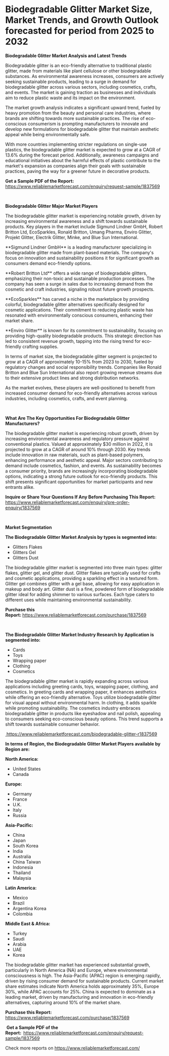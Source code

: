 <p><h1>Biodegradable Glitter Market Size, Market Trends, and Growth Outlook forecasted for period from 2025 to 2032</h1></p><p><strong>Biodegradable Glitter Market Analysis and Latest Trends</strong></p>
<p><p>Biodegradable glitter is an eco-friendly alternative to traditional plastic glitter, made from materials like plant cellulose or other biodegradable substances. As environmental awareness increases, consumers are actively seeking sustainable products, leading to a surge in demand for biodegradable glitter across various sectors, including cosmetics, crafts, and events. The market is gaining traction as businesses and individuals aim to reduce plastic waste and its impact on the environment.</p><p>The market growth analysis indicates a significant upward trend, fueled by heavy promotion from the beauty and personal care industries, where brands are shifting towards more sustainable practices. The rise of eco-conscious consumerism is prompting manufacturers to innovate and develop new formulations for biodegradable glitter that maintain aesthetic appeal while being environmentally safe. </p><p>With more countries implementing stricter regulations on single-use plastics, the biodegradable glitter market is expected to grow at a CAGR of 13.6% during the forecast period. Additionally, awareness campaigns and educational initiatives about the harmful effects of plastic contribute to the market's expansion as companies align their goals with sustainable practices, paving the way for a greener future in decorative products.</p></p>
<p><strong>Get a Sample PDF of the Report:&nbsp;</strong> <a href="https://www.reliablemarketforecast.com/enquiry/request-sample/1837569?utm_campaign=3310&utm_medium=2&utm_source=Github&utm_content=ia&utm_term=02042025&utm_id=biodegradable-glitter">https://www.reliablemarketforecast.com/enquiry/request-sample/1837569</a></p>
<p>&nbsp;</p>
<p><strong>Biodegradable Glitter Major Market Players</strong></p>
<p><p>The biodegradable glitter market is experiencing notable growth, driven by increasing environmental awareness and a shift towards sustainable products. Key players in the market include Sigmund Lindner GmbH, Robert Britton Ltd, EcoSparkles, Ronald Britton, Umang Pharma, Enviro Glitter, Projekt Glitter, Electrik Glitter, Minke, and Blue Sun International.</p><p>**Sigmund Lindner GmbH** is a leading manufacturer specializing in biodegradable glitter made from plant-based materials. The company's focus on innovation and sustainability positions it for significant growth as consumers demand eco-friendly options. </p><p>**Robert Britton Ltd** offers a wide range of biodegradable glitters, emphasizing their non-toxic and sustainable production processes. The company has seen a surge in sales due to increasing demand from the cosmetic and craft industries, signaling robust future growth prospects.</p><p>**EcoSparkles** has carved a niche in the marketplace by providing colorful, biodegradable glitter alternatives specifically designed for cosmetic applications. Their commitment to reducing plastic waste has resonated with environmentally conscious consumers, enhancing their market share.</p><p>**Enviro Glitter** is known for its commitment to sustainability, focusing on providing high-quality biodegradable products. This strategic direction has led to consistent revenue growth, tapping into the rising trend for eco-friendly crafting supplies.</p><p>In terms of market size, the biodegradable glitter segment is projected to grow at a CAGR of approximately 10-15% from 2023 to 2030, fueled by regulatory changes and social responsibility trends. Companies like Ronald Britton and Blue Sun International also report growing revenue streams due to their extensive product lines and strong distribution networks.</p><p>As the market evolves, these players are well-positioned to benefit from increased consumer demand for eco-friendly alternatives across various industries, including cosmetics, crafts, and event planning.</p></p>
<p>&nbsp;</p>
<p><strong>What Are The Key Opportunities For Biodegradable Glitter Manufacturers?</strong></p>
<p><p>The biodegradable glitter market is experiencing robust growth, driven by increasing environmental awareness and regulatory pressure against conventional plastics. Valued at approximately $30 million in 2022, it is projected to grow at a CAGR of around 10% through 2030. Key trends include innovation in raw materials, such as plant-based polymers, enhancing performance and aesthetic appeal. Major sectors contributing to demand include cosmetics, fashion, and events. As sustainability becomes a consumer priority, brands are increasingly incorporating biodegradable options, indicating a strong future outlook for eco-friendly products. This shift presents significant opportunities for market participants and new entrants alike.</p></p>
<p><strong>Inquire or Share Your Questions If Any Before Purchasing This Report:</strong> <a href="https://www.reliablemarketforecast.com/enquiry/pre-order-enquiry/1837569?utm_campaign=3310&utm_medium=2&utm_source=Github&utm_content=ia&utm_term=02042025&utm_id=biodegradable-glitter">https://www.reliablemarketforecast.com/enquiry/pre-order-enquiry/1837569</a></p>
<p>&nbsp;</p>
<p><strong>Market Segmentation</strong></p>
<p><strong>The Biodegradable Glitter Market Analysis by types is segmented into:</strong></p>
<p><ul><li>Glitters Flakes</li><li>Glitters Gel</li><li>Glitters Dust</li></ul></p>
<p><p>The biodegradable glitter market is segmented into three main types: glitter flakes, glitter gel, and glitter dust. Glitter flakes are typically used for crafts and cosmetic applications, providing a sparkling effect in a textured form. Glitter gel combines glitter with a gel base, allowing for easy application in makeup and body art. Glitter dust is a fine, powdered form of biodegradable glitter ideal for adding shimmer to various surfaces. Each type caters to different uses while maintaining environmental sustainability.</p></p>
<p><strong>Purchase this Report:&nbsp;</strong><a href="https://www.reliablemarketforecast.com/purchase/1837569?utm_campaign=3310&utm_medium=2&utm_source=Github&utm_content=ia&utm_term=02042025&utm_id=biodegradable-glitter">https://www.reliablemarketforecast.com/purchase/1837569</a></p>
<p>&nbsp;</p>
<p><strong>The Biodegradable Glitter Market Industry Research by Application is segmented into:</strong></p>
<p><ul><li>Cards</li><li>Toys</li><li>Wrapping paper</li><li>Clothing</li><li>Cosmetics</li></ul></p>
<p><p>The biodegradable glitter market is rapidly expanding across various applications including greeting cards, toys, wrapping paper, clothing, and cosmetics. In greeting cards and wrapping paper, it enhances aesthetics while offering an eco-friendly alternative. Toys utilize biodegradable glitter for visual appeal without environmental harm. In clothing, it adds sparkle while promoting sustainability. The cosmetics industry embraces biodegradable glitter in products like eyeshadow and nail polish, appealing to consumers seeking eco-conscious beauty options. This trend supports a shift towards sustainable consumer behavior.</p></p>
<p><a href="https://www.reliablemarketforecast.com/biodegradable-glitter-r1837569?utm_campaign=3310&utm_medium=2&utm_source=Github&utm_content=ia&utm_term=02042025&utm_id=biodegradable-glitter">&nbsp;https://www.reliablemarketforecast.com/biodegradable-glitter-r1837569</a></p>
<p><strong>In terms of Region, the Biodegradable Glitter Market Players available by Region are:</strong></p>
<p>
    <p> <strong> North America: </strong>
        <ul>
            <li>United States</li>
            <li>Canada</li>
        </ul>
        </p> 
    <p> <strong> Europe: </strong>
        <ul>
            <li>Germany</li>
            <li>France</li>
            <li>U.K.</li>
            <li>Italy</li>
            <li>Russia</li>
        </ul>
        </p> 
    <p> <strong> Asia-Pacific: </strong>
        <ul>
            <li>China</li>
            <li>Japan</li>
            <li>South Korea</li>
            <li>India</li>
            <li>Australia</li>
            <li>China Taiwan</li>
            <li>Indonesia</li>
            <li>Thailand</li>
            <li>Malaysia</li>
        </ul>
        </p> 
    <p> <strong> Latin America: </strong>
        <ul>
            <li>Mexico</li>
            <li>Brazil</li>
            <li>Argentina Korea</li>
            <li>Colombia</li>
        </ul>
        </p> 
    <p> <strong> Middle East & Africa: </strong>
        <ul>
            <li>Turkey</li>
            <li>Saudi</li>
            <li>Arabia</li>
            <li>UAE</li>
            <li>Korea</li>
        </ul>
    </p>
    </p>
<p><p>The biodegradable glitter market has experienced substantial growth, particularly in North America (NA) and Europe, where environmental consciousness is high. The Asia-Pacific (APAC) region is emerging rapidly, driven by rising consumer demand for sustainable products. Current market share estimates indicate North America holds approximately 35%, Europe 30%, while APAC accounts for 25%. China is expected to dominate as a leading market, driven by manufacturing and innovation in eco-friendly alternatives, capturing around 10% of the market share.</p></p>
<p><strong>Purchase this Report: </strong><a href="https://www.reliablemarketforecast.com/purchase/1837569?utm_campaign=3310&utm_medium=2&utm_source=Github&utm_content=ia&utm_term=02042025&utm_id=biodegradable-glitter">https://www.reliablemarketforecast.com/purchase/1837569</a></p>
<p>&nbsp;<strong>Get a Sample PDF of the Report:&nbsp;&nbsp;</strong><a href="https://www.reliablemarketforecast.com/enquiry/request-sample/1837569?utm_campaign=3310&utm_medium=2&utm_source=Github&utm_content=ia&utm_term=02042025&utm_id=biodegradable-glitter">https://www.reliablemarketforecast.com/enquiry/request-sample/1837569</a></p>
<p><strong></strong></p>
<p>Check more reports on <a href="https://www.reliablemarketforecast.com/?utm_campaign=3310&utm_medium=2&utm_source=Github&utm_content=ia&utm_term=02042025&utm_id=biodegradable-glitter">https://www.reliablemarketforecast.com/</a></p>